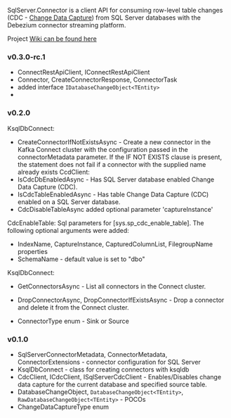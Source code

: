 ﻿SqlServer.Connector is a client API for consuming row-level table changes (CDC - [Change Data Capture](https://docs.microsoft.com/en-us/sql/relational-databases/track-changes/about-change-data-capture-sql-server?view=sql-server-ver15)) from SQL Server databases with the Debezium connector streaming platform.

Project [Wiki can be found here](https://github.com/tomasfabian/ksqlDB.RestApi.Client-DotNet/blob/main/SqlServer.Connector/Wiki.md)

### v0.3.0-rc.1
- ConnectRestApiClient, IConnectRestApiClient
- Connector, CreateConnectorResponse, ConnectorTask
- added interface `IDatabaseChangeObject<TEntity>`
- 
### v0.2.0
KsqlDbConnect:
- CreateConnectorIfNotExistsAsync - Create a new connector in the Kafka Connect cluster with the configuration passed in the connectorMetadata parameter. If the IF NOT EXISTS clause is present, the statement does not fail if a connector with the supplied name already exists
CcdClient:
- IsCdcDbEnabledAsync - Has SQL Server database enabled Change Data Capture (CDC). 
- IsCdcTableEnabledAsync - Has table Change Data Capture (CDC) enabled on a SQL Server database.
- CdcDisableTableAsync added optional parameter 'captureInstance'

CdcEnableTable:
Sql parameters for [sys.sp_cdc_enable_table]. The following optional arguments were added:
- IndexName, CaptureInstance, CapturedColumnList, FilegroupName properties
- SchemaName - default value is set to "dbo"

KsqlDbConnect:
- GetConnectorsAsync - List all connectors in the Connect cluster.
- DropConnectorAsync, DropConnectorIfExistsAsync - Drop a connector and delete it from the Connect cluster.

- ConnectorType enum - Sink or Source

### v0.1.0
- SqlServerConnectorMetadata, ConnectorMetadata, ConnectorExtensions - connector configuration for SQL Server
- KsqlDbConnect - class for creating connectors with ksqldb
- CdcClient, ICdcClient, ISqlServerCdcClient - Enables/Disables change data capture for the current database and specified source table.
- DatabaseChangeObject, `DatabaseChangeObject<TEntity>`, `RawDatabaseChangeObject<TEntity>` - POCOs
- ChangeDataCaptureType enum